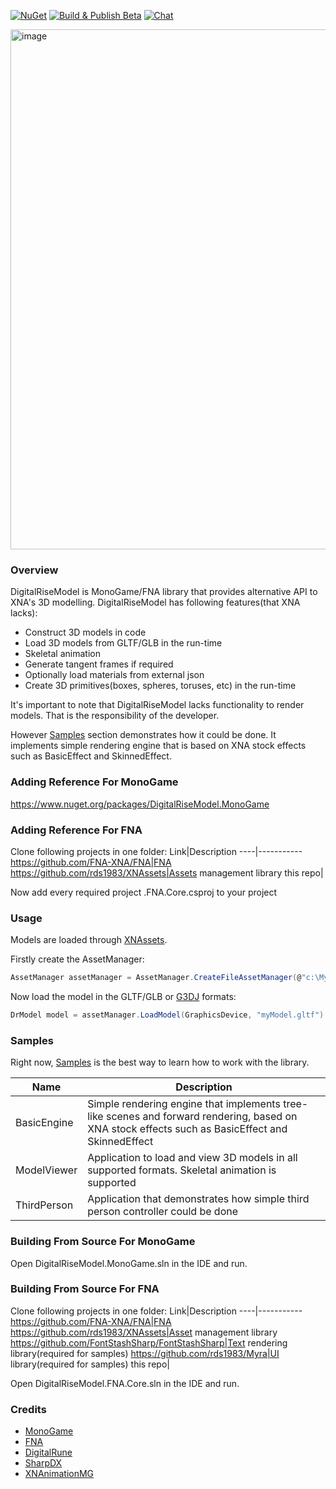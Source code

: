 [![NuGet](https://img.shields.io/nuget/v/DigitalRiseModel.MonoGame.svg)](https://www.nuget.org/packages/DigitalRiseModel.MonoGame/)
[![Build & Publish Beta](https://github.com/rds1983/DigitalRiseModel/actions/workflows/build-and-publish-beta.yml/badge.svg)](https://github.com/rds1983/DigitalRiseModel/actions/workflows/build-and-publish-beta.yml)
[![Chat](https://img.shields.io/discord/628186029488340992.svg)](https://discord.gg/ZeHxhCY)

<img width="1202" height="832" alt="image" src="https://github.com/user-attachments/assets/33d25562-ed14-493c-83dd-ff0ac37e622f" />

### Overview
DigitalRiseModel is MonoGame/FNA library that provides alternative API to XNA's 3D modelling.
DigitalRiseModel has following features(that XNA lacks):
* Construct 3D models in code
* Load 3D models from GLTF/GLB in the run-time
* Skeletal animation
* Generate tangent frames if required
* Optionally load materials from external json
* Create 3D primitives(boxes, spheres, toruses, etc) in the run-time

It's important to note that DigitalRiseModel lacks functionality to render models. That is the responsibility of the developer. 

However [Samples](Samples) section demonstrates how it could be done. It implements simple rendering engine that is based on XNA stock effects such as BasicEffect and SkinnedEffect.

### Adding Reference For MonoGame
https://www.nuget.org/packages/DigitalRiseModel.MonoGame

### Adding Reference For FNA
Clone following projects in one folder:
Link|Description
----|-----------
https://github.com/FNA-XNA/FNA|FNA
https://github.com/rds1983/XNAssets|Assets management library
this repo|

Now add every required project .FNA.Core.csproj to your project

### Usage
Models are loaded through [XNAssets](https://github.com/rds1983/XNAssets).

Firstly create the AssetManager:
```c#
AssetManager assetManager = AssetManager.CreateFileAssetManager(@"c:\MyGame\Models");
```
Now load the model in the GLTF/GLB or [G3DJ](https://xoppa.github.io/blog/loading-models-using-libgdx/) formats:
```c#
DrModel model = assetManager.LoadModel(GraphicsDevice, "myModel.gltf")
```

### Samples
Right now, [Samples](Samples) is the best way to learn how to work with the library.

Name|Description
----|-----------
BasicEngine|Simple rendering engine that implements tree-like scenes and forward rendering, based on XNA stock effects such as BasicEffect and SkinnedEffect
ModelViewer|Application to load and view 3D models in all supported formats. Skeletal animation is supported
ThirdPerson|Application that demonstrates how simple third person controller could be done

### Building From Source For MonoGame
Open DigitalRiseModel.MonoGame.sln in the IDE and run.

### Building From Source For FNA
Clone following projects in one folder:
Link|Description
----|-----------
https://github.com/FNA-XNA/FNA|FNA
https://github.com/rds1983/XNAssets|Asset management library
https://github.com/FontStashSharp/FontStashSharp|Text rendering library(required for samples)
https://github.com/rds1983/Myra|UI library(required for samples)
this repo|

Open DigitalRiseModel.FNA.Core.sln in the IDE and run.

### Credits
* [MonoGame](http://www.monogame.net/)
* [FNA](https://github.com/FNA-XNA/FNA)
* [DigitalRune](https://github.com/DigitalRune/DigitalRune)
* [SharpDX](https://github.com/sharpdx/SharpDX)
* [XNAnimationMG](https://github.com/infinitespace-studios/XNAnimationMG)
